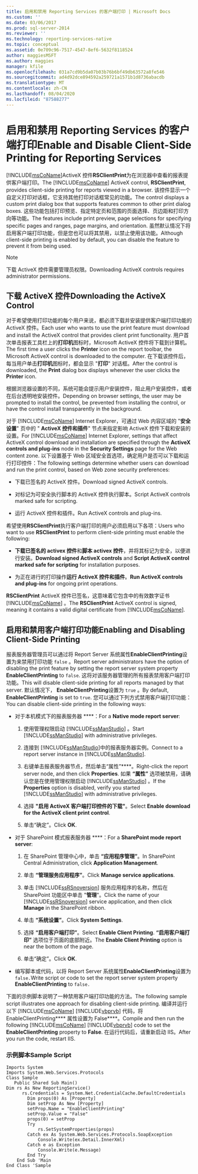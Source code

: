 ```yaml
---
title: 启用和禁用 Reporting Services 的客户端打印 | Microsoft Docs
ms.custom: ''
ms.date: 03/06/2017
ms.prod: sql-server-2014
ms.reviewer: ''
ms.technology: reporting-services-native
ms.topic: conceptual
ms.assetid: 0e709c96-7517-4547-8ef6-5632f8118524
author: maggiesMSFT
ms.author: maggies
manager: kfile
ms.openlocfilehash: 031a7cd9b5da07b03b76b6bf49db63572a8fe546
ms.sourcegitcommit: ad4d92dce894592a259721a1571b1d8736abacdb
ms.translationtype: MT
ms.contentlocale: zh-CN
ms.lasthandoff: 08/04/2020
ms.locfileid: "87588277"
---
```

# <a name="enable-and-disable-client-side-printing-for-reporting-services"></a><span data-ttu-id="80051-102">启用和禁用 Reporting Services 的客户端打印</span><span class="sxs-lookup"><span data-stu-id="80051-102">Enable and Disable Client-Side Printing for Reporting Services</span></span>
  <span data-ttu-id="80051-103">[!INCLUDE[msCoName](../../includes/msconame-md.md)]ActiveX 控件**RSClientPrint**为在浏览器中查看的报表提供客户端打印。</span><span class="sxs-lookup"><span data-stu-id="80051-103">The [!INCLUDE[msCoName](../../includes/msconame-md.md)] ActiveX control, **RSClientPrint**, provides client-side printing for reports viewed in a browser.</span></span> <span data-ttu-id="80051-104">该控件显示一个自定义打印对话框，它支持其他打印对话框常见的功能。</span><span class="sxs-lookup"><span data-stu-id="80051-104">The control displays a custom print dialog box that supports features common to other print dialog boxes.</span></span> <span data-ttu-id="80051-105">这些功能包括打印预览、指定特定页和范围的页面选择、页边距和打印方向等功能。</span><span class="sxs-lookup"><span data-stu-id="80051-105">The features include print preview, page selections for specifying specific pages and ranges, page margins, and orientation.</span></span> <span data-ttu-id="80051-106">虽然默认情况下将启用客户端打印功能，但是您也可以将其禁用，以禁止使用该功能。</span><span class="sxs-lookup"><span data-stu-id="80051-106">Although client-side printing is enabled by default, you can disable the feature to prevent it from being used.</span></span>  
  
> [!NOTE]  
>  <span data-ttu-id="80051-107">下载 ActiveX 控件需要管理员权限。</span><span class="sxs-lookup"><span data-stu-id="80051-107">Downloading ActiveX controls requires administrator permissions.</span></span>  
  
## <a name="downloading-the-activex-control"></a><span data-ttu-id="80051-108">下载 ActiveX 控件</span><span class="sxs-lookup"><span data-stu-id="80051-108">Downloading the ActiveX Control</span></span>  
 <span data-ttu-id="80051-109">对于希望使用打印功能的每个用户来说，都必须下载并安装提供客户端打印功能的 ActiveX 控件。</span><span class="sxs-lookup"><span data-stu-id="80051-109">Each user who wants to use the print feature must download and install the ActiveX control that provides client print functionality.</span></span> <span data-ttu-id="80051-110">用户首次单击报表工具栏上的**打印机**图标时，Microsoft ActiveX 控件将下载到计算机。</span><span class="sxs-lookup"><span data-stu-id="80051-110">The first time a user clicks the **Printer** icon on the report toolbar, the Microsoft ActiveX control is downloaded to the computer.</span></span> <span data-ttu-id="80051-111">在下载该控件后，每当用户单击**打印机**图标时，都会显示 "**打印**" 对话框。</span><span class="sxs-lookup"><span data-stu-id="80051-111">After the control is downloaded, the **Print** dialog box displays whenever the user clicks the **Printer** icon.</span></span>  
  
 <span data-ttu-id="80051-112">根据浏览器设置的不同，系统可能会提示用户安装控件，阻止用户安装控件，或者在后台透明地安装控件。</span><span class="sxs-lookup"><span data-stu-id="80051-112">Depending on browser settings, the user may be prompted to install the control, be prevented from installing the control, or have the control install transparently in the background.</span></span>  
  
 <span data-ttu-id="80051-113">对于 [!INCLUDE[msCoName](../../includes/msconame-md.md)] Internet Explorer，可通过 Web 内容区域的 "**安全设置**" 页中的 " **ActiveX 控件和插件**" 节点来指定影响 ActiveX 控件下载和安装的设置。</span><span class="sxs-lookup"><span data-stu-id="80051-113">For [!INCLUDE[msCoName](../../includes/msconame-md.md)] Internet Explorer, settings that affect ActiveX control download and installation are specified through the **ActiveX controls and plug-ins** node in the **Security Settings** page for the Web content zone.</span></span> <span data-ttu-id="80051-114">以下设置基于 Web 区域安全首选项，确定用户是否可以下载和运行打印控件：</span><span class="sxs-lookup"><span data-stu-id="80051-114">The following settings determine whether users can download and run the print control, based on Web zone security preferences:</span></span>  
  
-   <span data-ttu-id="80051-115">下载已签名的 ActiveX 控件。</span><span class="sxs-lookup"><span data-stu-id="80051-115">Download signed ActiveX controls.</span></span>  
  
-   <span data-ttu-id="80051-116">对标记为可安全执行脚本的 ActiveX 控件执行脚本。</span><span class="sxs-lookup"><span data-stu-id="80051-116">Script ActiveX controls marked safe for scripting.</span></span>  
  
-   <span data-ttu-id="80051-117">运行 ActiveX 控件和插件。</span><span class="sxs-lookup"><span data-stu-id="80051-117">Run ActiveX controls and plug-ins.</span></span>  
  
 <span data-ttu-id="80051-118">希望使用**RSClientPrint**执行客户端打印的用户必须启用以下各项：</span><span class="sxs-lookup"><span data-stu-id="80051-118">Users who want to use **RSClientPrint** to perform client-side printing must enable the following:</span></span>  
  
-   <span data-ttu-id="80051-119">**下载已签名的 activex 控件**和**脚本 activex 控件**，并将其标记为安全，以便进行安装。</span><span class="sxs-lookup"><span data-stu-id="80051-119">**Download signed ActiveX controls** and **Script ActiveX control marked safe for scripting** for installation purposes.</span></span>  
  
-   <span data-ttu-id="80051-120">为正在进行的打印操作**运行 ActiveX 控件和插件**。</span><span class="sxs-lookup"><span data-stu-id="80051-120">**Run ActiveX controls and plug-ins** for ongoing print operations.</span></span>  
  
 <span data-ttu-id="80051-121">**RSClientPrint** ActiveX 控件已签名，这意味着它包含中的有效数字证书 [!INCLUDE[msCoName](../../includes/msconame-md.md)] 。</span><span class="sxs-lookup"><span data-stu-id="80051-121">The **RSClientPrint** ActiveX control is signed, meaning it contains a valid digital certificate from [!INCLUDE[msCoName](../../includes/msconame-md.md)].</span></span>  
  
## <a name="enabling-and-disabling-client-side-printing"></a><span data-ttu-id="80051-122">启用和禁用客户端打印功能</span><span class="sxs-lookup"><span data-stu-id="80051-122">Enabling and Disabling Client-Side Printing</span></span>  
 <span data-ttu-id="80051-123">报表服务器管理员可以通过将 Report Server 系统属性**EnableClientPrinting**设置为来禁用打印功能 `false` 。</span><span class="sxs-lookup"><span data-stu-id="80051-123">Report server administrators have the option of disabling the print feature by setting the report server system property **EnableClientPrinting** to `false`.</span></span> <span data-ttu-id="80051-124">这将对该服务器管理的所有报表禁用客户端打印功能。</span><span class="sxs-lookup"><span data-stu-id="80051-124">This will disable client-side printing for all reports managed by that server.</span></span> <span data-ttu-id="80051-125">默认情况下， **EnableClientPrinting**设置为 `true` 。</span><span class="sxs-lookup"><span data-stu-id="80051-125">By default, **EnableClientPrinting** is set to `true`.</span></span> <span data-ttu-id="80051-126">您可以通过下列方式禁用客户端打印功能：</span><span class="sxs-lookup"><span data-stu-id="80051-126">You can disable client-side printing in the following ways:</span></span>  
  
-   <span data-ttu-id="80051-127">对于本机模式下的报表服务器 \*\*\*\*：</span><span class="sxs-lookup"><span data-stu-id="80051-127">For a **Native mode report server**:</span></span>  
  
    1.  <span data-ttu-id="80051-128">使用管理权限启动 [!INCLUDE[ssManStudio](../../includes/ssmanstudio-md.md)] 。</span><span class="sxs-lookup"><span data-stu-id="80051-128">Start [!INCLUDE[ssManStudio](../../includes/ssmanstudio-md.md)] with administrative privileges.</span></span>  
  
    2.  <span data-ttu-id="80051-129">连接到 [!INCLUDE[ssManStudio](../../includes/ssmanstudio-md.md)]中的报表服务器实例。</span><span class="sxs-lookup"><span data-stu-id="80051-129">Connect to a report server instance in [!INCLUDE[ssManStudio](../../includes/ssmanstudio-md.md)].</span></span>  
  
    3.  <span data-ttu-id="80051-130">右键单击报表服务器节点，然后单击“属性”\*\*\*\*。</span><span class="sxs-lookup"><span data-stu-id="80051-130">Right-click the report server node, and then click **Properties**.</span></span> <span data-ttu-id="80051-131">如果 **“属性”** 选项被禁用，请确认您是在使用管理权限启动 [!INCLUDE[ssManStudio](../../includes/ssmanstudio-md.md)] 。</span><span class="sxs-lookup"><span data-stu-id="80051-131">If the **Properties** option is disabled, verify you started [!INCLUDE[ssManStudio](../../includes/ssmanstudio-md.md)] with administrative privileges.</span></span>  
  
    4.  <span data-ttu-id="80051-132">选择 **"启用 ActiveX 客户端打印控件的下载"**。</span><span class="sxs-lookup"><span data-stu-id="80051-132">Select **Enable download for the ActiveX client print control**.</span></span>  
  
    5.  <span data-ttu-id="80051-133">单击“确定”。</span><span class="sxs-lookup"><span data-stu-id="80051-133">Click **OK**.</span></span>  
  
-   <span data-ttu-id="80051-134">对于 SharePoint 模式报表服务器 \*\*\*\*：</span><span class="sxs-lookup"><span data-stu-id="80051-134">For a **SharePoint mode report server**:</span></span>  
  
    1.  <span data-ttu-id="80051-135">在 SharePoint 管理中心中，单击 **“应用程序管理”**。</span><span class="sxs-lookup"><span data-stu-id="80051-135">In SharePoint Central Administration, click **Application Management**.</span></span>  
  
    2.  <span data-ttu-id="80051-136">单击 **“管理服务应用程序”**。</span><span class="sxs-lookup"><span data-stu-id="80051-136">Click **Manage service applications**.</span></span>  
  
    3.  <span data-ttu-id="80051-137">单击 [!INCLUDE[ssRSnoversion](../../includes/ssrsnoversion-md.md)] 服务应用程序的名称，然后在 SharePoint 功能区中单击 "**管理**"。</span><span class="sxs-lookup"><span data-stu-id="80051-137">Click the name of your [!INCLUDE[ssRSnoversion](../../includes/ssrsnoversion-md.md)] service application, and then click **Manage** in the SharePoint ribbon.</span></span>  
  
    4.  <span data-ttu-id="80051-138">单击 **“系统设置”**。</span><span class="sxs-lookup"><span data-stu-id="80051-138">Click **System Settings**.</span></span>  
  
    5.  <span data-ttu-id="80051-139">选择 **“启用客户端打印”**。</span><span class="sxs-lookup"><span data-stu-id="80051-139">Select **Enable Client Printing**.</span></span> <span data-ttu-id="80051-140">**“启用客户端打印”** 选项位于页面的底部附近。</span><span class="sxs-lookup"><span data-stu-id="80051-140">The **Enable Client Printing** option is near the bottom of the page.</span></span>  
  
    6.  <span data-ttu-id="80051-141">单击“确定”。</span><span class="sxs-lookup"><span data-stu-id="80051-141">Click **OK**.</span></span>  
  
-   <span data-ttu-id="80051-142">编写脚本或代码，以将 Report Server 系统属性**EnableClientPrinting**设置为`false.`</span><span class="sxs-lookup"><span data-stu-id="80051-142">Write script or code to set the report server system property **EnableClientPrinting** to `false.`</span></span>  
  
 <span data-ttu-id="80051-143">下面的示例脚本说明了一种禁用客户端打印功能的方法。</span><span class="sxs-lookup"><span data-stu-id="80051-143">The following sample script illustrates one approach for disabling client-side printing.</span></span> <span data-ttu-id="80051-144">编译并运行以下 [!INCLUDE[msCoName](../../includes/msconame-md.md)] [!INCLUDE[vbprvb](../../includes/vbprvb-md.md)] 代码，将 EnableClientPrinting\*\*\*\* 属性设置为 False\*\*\*\*。</span><span class="sxs-lookup"><span data-stu-id="80051-144">Compile and then run the following [!INCLUDE[msCoName](../../includes/msconame-md.md)] [!INCLUDE[vbprvb](../../includes/vbprvb-md.md)] code to set the **EnableClientPrinting** property to **False**.</span></span> <span data-ttu-id="80051-145">在运行代码后，请重新启动 IIS。</span><span class="sxs-lookup"><span data-stu-id="80051-145">After you run the code, restart IIS.</span></span>  
  
### <a name="sample-script"></a><span data-ttu-id="80051-146">示例脚本</span><span class="sxs-lookup"><span data-stu-id="80051-146">Sample Script</span></span>  
  
```  
Imports System  
Imports System.Web.Services.Protocols  
Class Sample  
   Public Shared Sub Main()  
Dim rs As New ReportingService()  
      rs.Credentials = System.Net.CredentialCache.DefaultCredentials  
        Dim props(0) As [Property]  
        Dim setProp As New [Property]  
        setProp.Name = "EnableClientPrinting"  
        setProp.Value = "False"   
        props(0) = setProp  
        Try  
            rs.SetSystemProperties(props)  
        Catch ex As System.Web.Services.Protocols.SoapException  
            Console.Write(ex.Detail.InnerXml)  
        Catch e as Exception  
            Console.Write(e.Message)  
        End Try  
    End Sub 'Main  
End Class 'Sample  
```  
  
  
